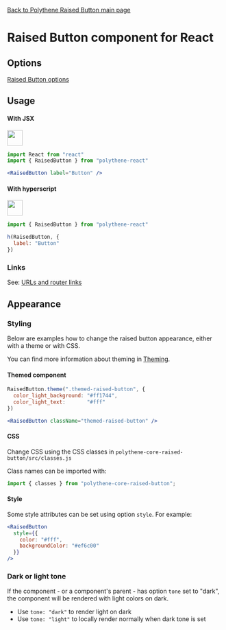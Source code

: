 [Back to Polythene Raised Button main page](../raised-button.md)

# Raised Button component for React


## Options

[Raised Button options](../raised-button.md)


## Usage

#### With JSX

<a href="https://jsfiddle.net/ArthurClemens/sbtonwbf/" target="_blank"><img src="http://arthurclemens.github.io/assets/polythene/docs/online-example.gif" height="36" /></a>

~~~jsx
import React from "react"
import { RaisedButton } from "polythene-react"

<RaisedButton label="Button" />
~~~

#### With hyperscript

<a href="https://jsfiddle.net/ArthurClemens/hL8wmrpL/" target="_blank"><img src="http://arthurclemens.github.io/assets/polythene/docs/online-example.gif" height="36" /></a>

~~~javascript
import { RaisedButton } from "polythene-react"

h(RaisedButton, {
  label: "Button"
})
~~~

### Links

See: [URLs and router links](../../handling-urls.md)


## Appearance

### Styling

Below are examples how to change the raised button appearance, either with a theme or with CSS.

You can find more information about theming in [Theming](../theming.md).

#### Themed component

~~~jsx
RaisedButton.theme(".themed-raised-button", {
  color_light_background: "#ff1744",
  color_light_text:       "#fff"
})

<RaisedButton className="themed-raised-button" />
~~~

#### CSS

Change CSS using the CSS classes in `polythene-core-raised-button/src/classes.js`

Class names can be imported with:

~~~javascript
import { classes } from "polythene-core-raised-button";
~~~

#### Style

Some style attributes can be set using option `style`. For example:

~~~jsx
<RaisedButton
  style={{
    color: "#fff",
    backgroundColor: "#ef6c00"
  }}
/>
~~~

### Dark or light tone

If the component - or a component's parent - has option `tone` set to "dark", the component will be rendered with light colors on dark. 

* Use `tone: "dark"` to render light on dark
* Use `tone: "light"` to locally render normally when dark tone is set


